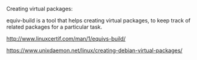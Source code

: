 Creating virtual packages:

equiv-build is a tool that helps creating virtual packages, to keep track of related packages for a particular task.

http://www.linuxcertif.com/man/1/equivs-build/

https://www.unixdaemon.net/linux/creating-debian-virtual-packages/
